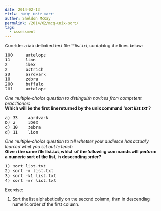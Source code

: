 ```yaml
---
date: 2014-02-13
title: 'MCQ: Unix sort'
author: Sheldon McKay
permalink: /2014/02/mcq-unix-sort/
tags:
  - Assessment
---
```

Consider a tab delimited text file ***list.txt</b>*, containing the lines below:</p> 
<pre>100     antelope
11      lion
2       ibex
2       ostrich
33      aardvark
10      zebra
200     buffalo
201     antelope
</pre>

*One multiple-choice question to distinguish novices from competent practitioners*  
**Which will be the first line returned by the unix command &#8216;*sort list.txt*&#8216;**?

<pre>a) 33    aardvark
b) 2     ibex
c) 10    zebra
d) 11    lion
</pre>

*One multiple-choice question to tell whether your audience has actually learned what you set out to teach*  
**Given the same file list.txt, which of the following commands will perform a numeric sort of the list, in descending order?**

<pre>1) sort list.txt
2) sort -n list.txt
3) sort -k1 list.txt
4) sort -nr list.txt
</pre>

Exercise:  
1) Sort the list alphabetically on the second column, then in descending numeric order of the first column.
